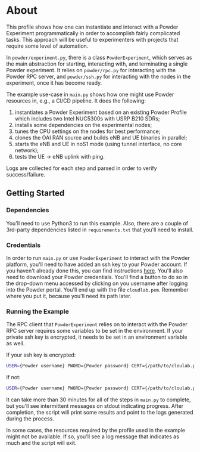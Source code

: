 # About

This profile shows how one can instantiate and interact with a Powder Experiment
programmatically in order to accomplish fairly complicated tasks. This approach
will be useful to experimenters with projects that require some level of
automation.

In `powder/experiment.py`, there is a class `PowderExperiment`, which serves as
the main abstraction for starting, interacting with, and terminating a single
Powder experiment. It relies on `powder/rpc.py` for interacting with the Powder
RPC server, and `powder/ssh.py` for interacting with the nodes in the
experiment, once it has become ready.

The example use-case in `main.py` shows how one might use Powder resources in,
e.g., a CI/CD pipeline. It does the following:

1. instantiates a Powder Experiment based on an existing Powder Profile which
   includes two Intel NUC5300s with USRP B210 SDRs;
2. installs some dependencies on the experimental nodes;
3. tunes the CPU settings on the nodes for best performance;
4. clones the OAI RAN source and builds eNB and UE binaries in parallel;
5. starts the eNB and UE in noS1 mode (using tunnel interface, no core network);
6. tests the UE -> eNB uplink with ping.

Logs are collected for each step and parsed in order to verify success/failure.

## Getting Started

### Dependencies

You'll need to use Python3 to run this example. Also, there are a couple of
3rd-party dependencies listed in `requirements.txt` that you'll need to install.

### Credentials

In order to run `main.py` or use `PowderExperiment` to interact with the Powder
platform, you'll need to have added an ssh key to your Powder account. If you
haven't already done this, you can find instructions
[here](https://docs.powderwireless.net/users.html#%28part._ssh-access%29).
You'll also need to download your Powder credentials. You'll find a button to do
so in the drop-down menu accessed by clicking on you username after logging into
the Powder portal. You'll end up with the file `cloudlab.pem`. Remember where
you put it, because you'll need its path later.

### Running the Example

The RPC client that `PowderExperiment` relies on to interact with the Powder RPC
server requires some variables to be set in the environment. If your private ssh
key is encrypted, it needs to be set in an environment variable as well.

If your ssh key is encrypted:

``` sh
USER={Powder username} PWORD={Powder password} CERT={/path/to/cloulab.pem} SSHPWORD={ssh key password}./main.py
```

If not:

``` sh
USER={Powder username} PWORD={Powder password} CERT={/path/to/cloulab.pem} ./main.py
```

It can take more than 30 minutes for all of the steps in `main.py` to complete,
but you'll see intermittent messages on stdout indicating progress. After
completion, the script will print some results and point to the logs generated
during the process.

In some cases, the resources required by the profile used in the example might
not be available. If so, you'll see a log message that indicates as much and the
script will exit.
